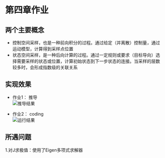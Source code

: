 # 第四章作业  
## 两个主要概念
- 控制空间采样，也是一种前向积分的过程。通过给定（并离散）控制量，通过运动模型，计算得到采样点位置  
- 状态空间采样，是一种后向计算的过程。通过一定规则或要求（目标导向）选择需要采样的状态或位置，计算初始状态到下一步状态的连接。当采样的层数较多时，会形成指数级的关联关系  


## 实现效果  
- 作业1： 推导  
![推导结果](./pic/formula.jpg "推导结果")


- 作业2： coding   
![运行结果](./pic/result.jpg "算法运行结果")


## 所遇问题
1.对J求极值：使用了Eigen多项式求解器

